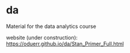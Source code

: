 # da
Material for the data analytics course

website (under construction): https://oduerr.github.io/da/Stan_Primer_Full.html
